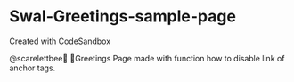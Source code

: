 # Swal-Greetings-sample-page
Created with CodeSandbox



@scarelettbee🌃
🔅Greetings Page made with 
function how to disable link of anchor tags.
